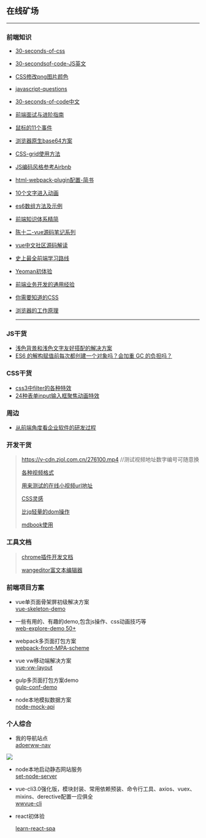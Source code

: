 ## 在线矿场

----

### 前端知识

- [30-seconds-of-css](https://30-seconds.github.io/30-seconds-of-css/)  

- [30-secondsof-code-JS英文](https://30secondsofcode.org/)  

- [CSS修改png图片颜色](https://www.jianshu.com/p/f2cc9c93dd9b)  

- [javascript-questions](https://github.com/lydiahallie/javascript-questions)

- [30-seconds-of-code中文](https://www.html.cn/30-seconds-of-code/#arraytohtmllist)

- [前端面试与进阶指南](<https://www.cxymsg.com/>)  

- [鼠标的11个事件](https://github.com/yaogengzhu/life-share#5)

- [浏览器原生base64方案](<https://www.zhangxinxu.com/wordpress/2018/08/js-base64-atob-btoa-encode-decode/>)  

- [CSS-grid使用方法](https://www.jianshu.com/p/19a6fe54a5e3)  

- [JS编码风格参考Airbnb](https://lin-123.github.io/javascript/)  

- [html-webpack-plugin配置-简书](https://www.jianshu.com/p/08a60756ffda)  

- [10个文字进入动画](http://www.jq22.com/yanshi18203)  

- [es6数组方法及示例](https://www.cnblogs.com/sqh17/p/8529401.html) 

- [前端知识体系精简](<https://www.cnblogs.com/onepixel/p/7021506.html>) 

- [陈十二-vue源码笔记系列](<https://www.yuque.com/chenshier/chuyi/fagxrq>)

- [vue中文社区源码解读](<https://vue-js.com/learn-vue/start/>)

- [史上最全前端学习路线](https://www.cnblogs.com/onesea/p/13055617.html)

- [Yeoman初体验](https://www.jianshu.com/p/038c6b91f667)

- [前端业务开发的通用经验](https://juejin.im/post/6856375724979257352)

- [你需要知道的CSS](https://lhammer.cn/You-need-to-know-css/#/)

- [浏览器的工作原理](https://www.html5rocks.com/zh/tutorials/internals/howbrowserswork/)

  ****

### JS干货

- [浅色背景和浅色文字友好搭配的解决方案]( https://css-tricks.com/nailing-the-perfect-contrast-between-light-text-and-a-background-image/ )
- [ES6 的解构赋值前每次都创建一个对象吗？会加重 GC 的负担吗？]( https://mp.weixin.qq.com/s/cZsyuo9nq4AdXQtmckuFMQ )

### CSS干货

- [css3中filter的各种特效](https://www.cnblogs.com/wangxiaosan/p/5933670.html)
- [24种表单input输入框聚焦动画特效](http://www.htmleaf.com/Demo/201604253389.html)

### 周边

- [从前端角度看企业软件的研发过程](https://github.com/xufei/blog/issues/51 )

### 开发干货

> https://v-cdn.zjol.com.cn/276100.mp4  //测试视频地址数字编号可随意换
>
> [各种视频格式](https://www.sample-videos.com/index.php#sample-mp4-video)
>
> [用来测试的在线小视频url地址](https://blog.csdn.net/qq_17497931/article/details/80824328)
>
> [CSS灵感](https://github.com/chokcoco/CSS-Inspiration)
>
> [比jq轻量的dom操作](https://www.npmjs.com/package/dom7)
>
> [mdbook使用](https://zhuanlan.zhihu.com/p/126202965 )

### 工具文档

> [chrome插件开发文档](http://chrome.cenchy.com/getstarted.html)
> 
> [wangeditor富文本编辑器](https://www.wangeditor.com/)

### 前端项目方案

- vue单页面骨架屏初级解决方案  
[vue-skeleton-demo](https://github.com/vannvan/vue-skeleton-demo)

- 一些有用的、有趣的demo,包含js操作、css动画技巧等  
  [web-explore-demo 50+](https://github.com/vannvan/web-explore-demo)

- webpack多页面打包方案   
[webpack-front-MPA-scheme](https://github.com/vannvan/webpack-front-MPA-scheme)

- vue vw移动端解决方案  
[vue-vw-layout](https://github.com/vannvan/vue-vw-layout)

- gulp多页面打包方案demo  
[gulp-conf-demo](https://github.com/vannvan/gulp-conf-scheme)

- node本地模拟数据方案  
[node-mock-api](https://github.com/vannvan/node-mock-api)


### 个人综合
- 我的导航站点  
[adoerww-nav](https://vannvan.github.io/adoerww/nav/)   

![](https://s3.ax1x.com/2020/11/12/BxCrdS.png)

- node本地启动静态网站服务  
[set-node-server](https://github.com/vannvan/set-node-server)

- vue-cli3.0强化版，模块封装、常用依赖预装、命令行工具、axios、vuex、mixins、derective配置一应俱全  
  [wwvue-cli](https://github.com/vannvan/wwvue-cli)

- react初体验  

  [learn-react-spa](https://github.com/vannvan/learn-react-spa)  


